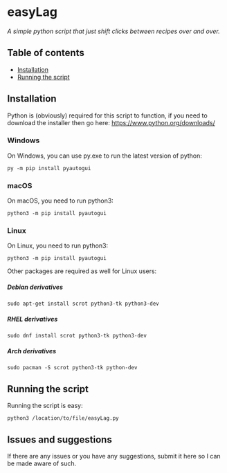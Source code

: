 # easyLag
_A simple python script that just shift clicks between recipes over and over._

## Table of contents
* [Installation](#installation)
* [Running the script](#running-the-script)

## Installation
Python is (obviously) required for this script to function, if you need to download the installer then go here: https://www.python.org/downloads/

### Windows
On Windows, you can use py.exe to run the latest version of python:
```
py -m pip install pyautogui
```

### macOS
On macOS, you need to run python3:
```
python3 -m pip install pyautogui
```

### Linux
On Linux, you need to run python3:
```
python3 -m pip install pyautogui
```
Other packages are required as well for Linux users:
##### Debian derivatives 
```
sudo apt-get install scrot python3-tk python3-dev
```
##### RHEL derivatives
```
sudo dnf install scrot python3-tk python3-dev
```
##### Arch derivatives
```
sudo pacman -S scrot python3-tk python-dev
```

## Running the script
Running the script is easy:
```
python3 /location/to/file/easyLag.py
```

## Issues and suggestions
If there are any issues or you have any suggestions, submit it here so I can be made aware of such.
